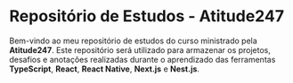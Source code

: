 # Repositório de Estudos - Atitude247

Bem-vindo ao meu repositório de estudos do curso ministrado pela **Atitude247**. Este repositório será utilizado para armazenar os projetos, desafios e anotações realizadas durante o aprendizado das ferramentas **TypeScript**, **React**, **React Native**, **Next.js** e **Nest.js**.

